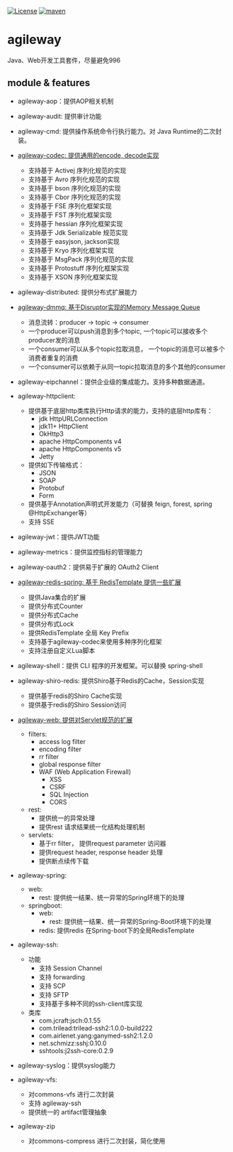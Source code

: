 [![License](https://img.shields.io/badge/license-Apach2.0-green.svg)](https://github.com/fangjinuo/agileway/blob/master/LICENSE)
[![maven](https://img.shields.io/badge/maven-v5.3.0-green.svg)](https://search.maven.org/search?q=g:io.github.bes2008.solution.agileway%20AND%20v:5.3.0)



# agileway
Java、Web开发工具套件，尽量避免996

## module & features
+ agileway-aop：提供AOP相关机制
+ agileway-audit: 提供审计功能
+ agileway-cmd: 提供操作系统命令行执行能力。对 Java Runtime的二次封装。
+ [agileway-codec: 提供通用的encode, decode实现](./.wiki/agileway-codec.MD)
    + 支持基于 Activej 序列化规范的实现
    + 支持基于 Avro 序列化规范的实现
    + 支持基于 bson 序列化规范的实现
    + 支持基于 Cbor 序列化规范的实现
    + 支持基于 FSE 序列化框架实现
    + 支持基于 FST 序列化框架实现
    + 支持基于 hessian 序列化框架实现
    + 支持基于 Jdk Serializable 规范实现
    + 支持基于 easyjson, jackson实现
    + 支持基于 Kryo 序列化框架实现
    + 支持基于 MsgPack 序列化规范的实现
    + 支持基于 Protostuff 序列化框架实现
    + 支持基于 XSON 序列化框架实现
+ agileway-distributed: 提供分布式扩展能力
+ [agileway-dmmq: 基于Disruptor实现的Memory Message Queue](./agileway-dmmq/README.MD)
    + 消息流转：producer -> topic -> consumer
    + 一个producer可以push消息到多个topic, 一个topic可以接收多个producer发的消息
    + 一个consumer可以从多个topic拉取消息， 一个topic的消息可以被多个消费者重复的消费
    + 一个consumer可以依赖于从同一topic拉取消息的多个其他的consumer
+ agileway-eipchannel：提供企业级的集成能力。支持多种数据通道。
+ agileway-httpclient: 
    + 提供基于底层http类库执行Http请求的能力，支持的底层http库有：
        + jdk HttpURLConnection
        + jdk11+ HttpClient
        + OkHttp3
        + apache HttpComponents v4
        + apache HttpComponents v5
        + Jetty
    + 提供如下传输格式：
        + JSON
        + SOAP
        + Protobuf
        + Form
    + 提供基于Annotation声明式开发能力（可替换 feign, forest, spring @HttpExchanger等）
    + 支持 SSE
+ agileway-jwt：提供JWT功能
+ agileway-metrics：提供监控指标的管理能力
+ agileway-oauth2：提供易于扩展的 OAuth2 Client
+ [agileway-redis-spring: 基于 RedisTemplate 提供一些扩展](./.wiki/agileway-redis.MD)
    + 提供Java集合的扩展
    + 提供分布式Counter
    + 提供分布式Cache
    + 提供分布式Lock
    + 提供RedisTemplate 全局 Key Prefix
    + 支持基于agileway-codec来使用多种序列化框架        
    + 支持注册自定义Lua脚本
+ agileway-shell：提供 CLI 程序的开发框架。可以替换 spring-shell
+ agileway-shiro-redis: 提供Shiro基于Redis的Cache，Session实现
    + 提供基于redis的Shiro Cache实现
    + 提供基于redis的Shiro Session访问   

+ [agileway-web: 提供对Servlet规范的扩展](./.wiki/agileway-web.MD)
    + filters: 
        + access log filter
        + encoding filter
        + rr filter
        + global response filter
        + WAF (Web Application Firewall)
           + XSS
           + CSRF
           + SQL Injection
           + CORS
    + rest: 
        + 提供统一的异常处理
        + 提供rest 请求结果统一化结构处理机制
    + servlets:
        + 基于rr filter， 提供request parameter 访问器
        + 提供request header, response header 处理
        + 提供断点续传下载    
+ agileway-spring: 
    + web:
        + rest: 提供统一结果、统一异常的Spring环境下的处理
    + springboot:
        + web:
            + rest: 提供统一结果、统一异常的Spring-Boot环境下的处理
        + redis: 提供redis 在Spring-boot下的全局RedisTemplate   
+ agileway-ssh:
    + 功能
      + 支持 Session Channel
      + 支持 forwarding
      + 支持 SCP
      + 支持 SFTP
      + 支持基于多种不同的ssh-client库实现
    + 类库
      + com.jcraft:jsch:0.1.55
      + com.trilead:trilead-ssh2:1.0.0-build222
      + com.airlenet.yang:ganymed-ssh2:1.2.0
      + net.schmizz:sshj:0.10.0
      + sshtools:j2ssh-core:0.2.9
+ agileway-syslog：提供syslog能力
+ agileway-vfs: 
    + 对commons-vfs 进行二次封装
    + 支持 agileway-ssh
    + 提供统一的 artifact管理抽象
+ agileway-zip
    + 对commons-compress 进行二次封装，简化使用      




​             